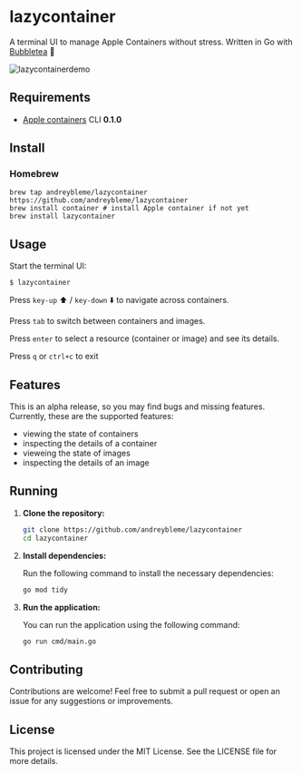 # lazycontainer

A terminal UI to manage Apple Containers without stress. Written in Go with [Bubbletea](https://github.com/charmbracelet/bubbletea) 🧋

![lazycontainerdemo](https://github.com/user-attachments/assets/71220800-46e3-4932-a0c0-9e4fe55ff99b)

## Requirements

- [Apple containers](https://github.com/apple/container) CLI **0.1.0**

## Install

### Homebrew
```
brew tap andreybleme/lazycontainer https://github.com/andreybleme/lazycontainer
brew install container # install Apple container if not yet
brew install lazycontainer
```

## Usage

Start the terminal UI:

```
$ lazycontainer
```

Press `key-up` ⬆️ / `key-down` ⬇️ to navigate across containers.

Press `tab` to switch between containers and images.

Press `enter` to select a resource (container or image) and see its details.

Press `q` or `ctrl+c` to exit

## Features

This is an alpha release, so you may find bugs and missing features. Currently, these are the supported features:

- viewing the state of containers
- inspecting the details of a container
- vieweing the state of images
- inspecting the details of an image

## Running 

1. **Clone the repository:**

   ```bash
   git clone https://github.com/andreybleme/lazycontainer
   cd lazycontainer
   ```

2. **Install dependencies:**

   Run the following command to install the necessary dependencies:

   ```bash
   go mod tidy
   ```

3. **Run the application:**

   You can run the application using the following command:

   ```bash
   go run cmd/main.go
   ```

## Contributing

Contributions are welcome! Feel free to submit a pull request or open an issue for any suggestions or improvements.

## License

This project is licensed under the MIT License. See the LICENSE file for more details.
